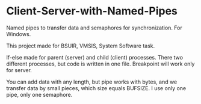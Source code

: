 # Client-Server-with-Named-Pipes
Named pipes to transfer data and semaphores for synchronization. For Windows.

This project made for BSUIR, VMSIS, System Software task.

If-else made for parent (server) and child (client) processes. There two different processes, but code is written in one file. 
Breakpoint will work only for server.

You can add data with any length, but pipe works with bytes, and we transfer data by small pieces, which size equals BUFSIZE. 
I use only one pipe, only one semaphore. 

